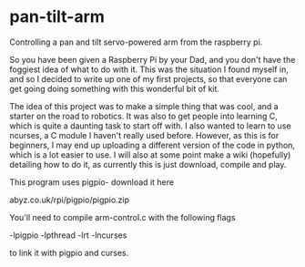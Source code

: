 pan-tilt-arm
============

Controlling a pan and tilt servo-powered arm from the raspberry pi.


So you have been given a Raspberry Pi by your Dad, and you don't have the foggiest idea of what to do with it.
This was the situation I found myself in, and so I decided to write up one of my first projects, so that everyone can get
going doing something with this wonderful bit of kit. 

The idea of this project was to make a simple thing that was cool, and a starter on the road to robotics.
It was also to get people into learning C, which is quite a daunting task to start off with. I also wanted to learn 
to use ncurses, a C module I haven't really used before.
However, as this is for beginners, I may end up uploading a different version of the code in python, which is
a lot easier to use. I will also at some point make a wiki (hopefully) detailing how to do it, as currently this is 
just download, compile and play.

This program uses pigpio- download it here

abyz.co.uk/rpi/pigpio/pigpio.zip



You'll need to compile arm-control.c with the following flags

-lpigpio -lpthread -lrt -lncurses

to link it with pigpio and curses.


